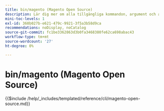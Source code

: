 ```yaml
---
title: bin/magento (Magento Open Source)
description: Lär dig mer om alla tillgängliga kommandon, argument och alternativ för kommandoradsverktyget Magento Open Source bin/magento.
mini-toc-levels: 1
exl-id: 360b027b-e621-479c-9921-3f5a3b58d9ca
recommendations: noDisplay, noCatalog
source-git-commit: fc1be3362863d3b0fa3468380fe62ca698abac43
workflow-type: tm+mt
source-wordcount: '27'
ht-degree: 0%

---
```


# bin/magento (Magento Open Source)

{{$include /help/_includes/templated/reference/cli/magento-open-source.md}}
